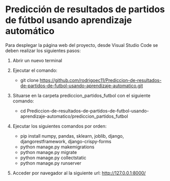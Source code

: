 # Predicción de resultados de partidos de fútbol usando aprendizaje automático

Para desplegar la página web del proyecto, desde Visual Studio Code se deben realizar los siguientes pasos:

1. Abrir un nuevo terminal

2. Ejecutar el comando:

    * git clone https://github.com/rodrigoec11/Prediccion-de-resultados-de-partidos-de-futbol-usando-aprendizaje-automatico.git

3. Situarse en la carpeta prediccion_partidos_futbol con el siguiente comando: 
    * cd Prediccion-de-resultados-de-partidos-de-futbol-usando-aprendizaje-automatico/prediccion_partidos_futbol

4. Ejecutar los siguientes comandos por orden:

    * pip install numpy, pandas, sklearn, joblib, django, djangorestframework, django-crispy-forms
    * python manage.py makemigrations
    * python manage.py migrate
    * python manage.py collectstatic
    * python manage.py runserver

5. Acceder por navegador al la siguiente url: http://127.0.0.1:8000/
